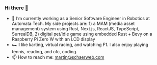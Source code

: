 ### Hi there 👋

- 🔭 I’m currently working as a Senior Software Engineer in Robotics at Automata Tech. My side projects are: 1) a MAM (media asset management) system using Rust, Next.js, ReactJS, TypeScript, SurrealDB, 2) digital pet/idle game using embedded Rust + Bevy on a Raspberry Pi Zero W with an LCD display
- 🏎️ I like karting, virtual racing, and watching F1. I also enjoy playing tennis, reading, and ofc, coding.
- 📫 How to reach me: martin@schaerweb.com

